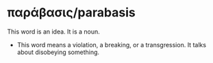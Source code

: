 # παράβασις/parabasis
This word is an idea. It is a noun.
* This word means a violation, a breaking, or a transgression. It talks about disobeying something.
